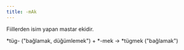 ```yaml
---
title: -mAk
---
```


Fiillerden isim yapan mastar ekidir.

*tüg- ("bağlamak, düğümlemek") + *-mek → *tügmek ("bağlamak")